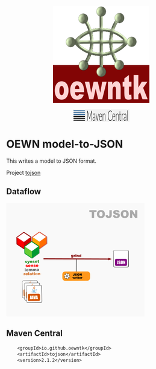<p align="center">
<img width="256" height="256" src="images/oewntk.png" alt="OEWNTK">
</p>
<p align="center">
<img width="150"src="images/mavencentral.png" alt="MavenCentral">
</p>

# OEWN model-to-JSON

This writes a model to JSON format.

Project [tojson](https://github.com/oewntk/tojson)

## Dataflow

![Dataflow](images/dataflow_tojson.png  "Dataflow")

## Maven Central

		<groupId>io.github.oewntk</groupId>
		<artifactId>tojson</artifactId>
		<version>2.1.2</version>
